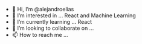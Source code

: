 - 👋 Hi, I’m @alejandroelias
- 👀 I’m interested in ... React and Machine Learning
- 🌱 I’m currently learning ... React
- 💞️ I’m looking to collaborate on ...
- 📫 How to reach me ...

<!---
alejandroelias/alejandroelias is a ✨ special ✨ repository because its `README.md` (this file) appears on your GitHub profile.
You can click the Preview link to take a look at your changes.
--->
